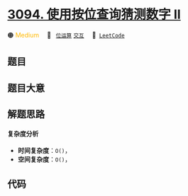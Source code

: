 # [3094. 使用按位查询猜测数字 II](https://leetcode.com/problems/guess-the-number-using-bitwise-questions-ii)

🟠 <font color=#ffb800>Medium</font>&emsp; 🔖&ensp; [`位运算`](/outline/tag/bit-manipulation.md) [`交互`](/outline/tag/interactive.md)&emsp; 🔗&ensp;[`LeetCode`](https://leetcode.com/problems/guess-the-number-using-bitwise-questions-ii)

## 题目




## 题目大意




## 解题思路

#### 复杂度分析

- **时间复杂度**：`O()`，
- **空间复杂度**：`O()`，

## 代码

```javascript

```